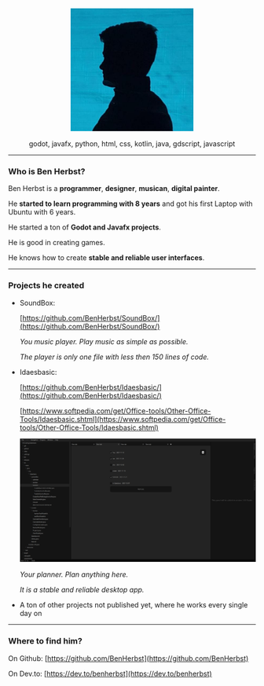 <br>
<p align="center">
  <img src="benherbst.jpeg" width=250>
</p>
<p align="center">
  godot, javafx, python, html, css, kotlin, java, gdscript, javascript
</p>

___

### Who is Ben Herbst?
Ben Herbst is a **programmer**, **designer**, **musican**, **digital painter**.

He **started to learn programming with 8 years** and got his first Laptop with Ubuntu with 6 years.

He started a ton of **Godot and Javafx projects**.

He is good in creating games.

He knows how to create **stable and reliable user interfaces**.

___

### Projects he created

- SoundBox:

  [https://github.com/BenHerbst/SoundBox/](https://github.com/BenHerbst/SoundBox/)

  _You music player. Play music as simple as possible._

  _The player is only one file with less then 150 lines of code._

- Idaesbasic:

  [https://github.com/BenHerbst/Idaesbasic/](https://github.com/BenHerbst/Idaesbasic/)
  
  
  [https://www.softpedia.com/get/Office-tools/Other-Office-Tools/Idaesbasic.shtml](https://www.softpedia.com/get/Office-tools/Other-Office-Tools/Idaesbasic.shtml)
  
  ![Idaesbasic screenshot](idaesbasic.png)
  
  _Your planner. Plan anything here._
  
  _It is a stable and reliable desktop app._


- A ton of other projects not published yet, where he works every single day on

___

### Where to find him?

On Github: [https://github.com/BenHerbst](https://github.com/BenHerbst)

On Dev.to: [https://dev.to/benherbst](https://dev.to/benherbst)
